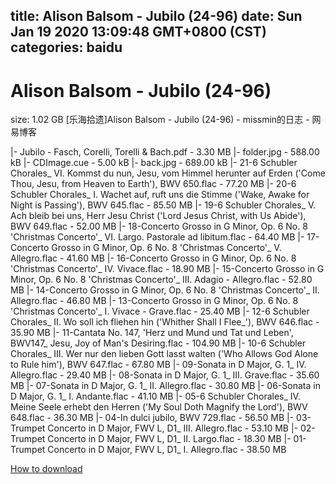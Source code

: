 
title: Alison Balsom - Jubilo (24-96)
date: Sun Jan 19 2020 13:09:48 GMT+0800 (CST)    
categories: baidu
---

# Alison Balsom - Jubilo (24-96)
size: 1.02 GB
 [乐海拾遗]Alison Balsom - Jubilo (24-96) - missmin的日志 - 网易博客
 
|- Jubilo - Fasch, Corelli, Torelli & Bach.pdf - 3.30 MB
|- folder.jpg - 588.00 kB
|- CDImage.cue - 5.00 kB
|- back.jpg - 689.00 kB
|- 21-6 Schubler Chorales_ VI. Kommst du nun, Jesu, vom Himmel herunter auf Erden ('Come Thou, Jesu, from Heaven to Earth'), BWV 650.flac - 77.20 MB
|- 20-6 Schubler Chorales_ I. Wachet auf, ruft uns die Stimme ('Wake, Awake for Night is Passing'), BWV 645.flac - 85.50 MB
|- 19-6 Schubler Chorales_ V. Ach bleib bei uns, Herr Jesu Christ ('Lord Jesus Christ, with Us Abide'), BWV 649.flac - 52.00 MB
|- 18-Concerto Grosso in G Minor, Op. 6 No. 8 'Christmas Concerto'_ VI. Largo. Pastorale ad libitum.flac - 64.40 MB
|- 17-Concerto Grosso in G Minor, Op. 6 No. 8 'Christmas Concerto'_ V. Allegro.flac - 41.60 MB
|- 16-Concerto Grosso in G Minor, Op. 6 No. 8 'Christmas Concerto'_ IV. Vivace.flac - 18.90 MB
|- 15-Concerto Grosso in G Minor, Op. 6 No. 8 'Christmas Concerto'_ III. Adagio - Allegro.flac - 52.80 MB
|- 14-Concerto Grosso in G Minor, Op. 6 No. 8 'Christmas Concerto'_ II. Allegro.flac - 46.80 MB
|- 13-Concerto Grosso in G Minor, Op. 6 No. 8 'Christmas Concerto'_ I. Vivace - Grave.flac - 25.40 MB
|- 12-6 Schubler Chorales_ II. Wo soll ich fliehen hin ('Whither Shall I Flee_'), BWV 646.flac - 35.90 MB
|- 11-Cantata No. 147, 'Herz und Mund und Tat und Leben', BWV147_ Jesu, Joy of Man's Desiring.flac - 104.90 MB
|- 10-6 Schubler Chorales_ III. Wer nur den lieben Gott lasst walten ('Who Allows God Alone to Rule him'), BWV 647.flac - 67.80 MB
|- 09-Sonata in D Major, G. 1_ IV. Allegro.flac - 29.40 MB
|- 08-Sonata in D Major, G. 1_ III. Grave.flac - 35.60 MB
|- 07-Sonata in D Major, G. 1_ II. Allegro.flac - 30.80 MB
|- 06-Sonata in D Major, G. 1_ I. Andante.flac - 41.10 MB
|- 05-6 Schubler Chorales_ IV. Meine Seele erhebt den Herren ('My Soul Doth Magnify the Lord'), BWV 648.flac - 36.30 MB
|- 04-In dulci jubilo, BWV 729.flac - 56.50 MB
|- 03-Trumpet Concerto in D Major, FWV L, D1_ III. Allegro.flac - 53.10 MB
|- 02-Trumpet Concerto in D Major, FWV L, D1_ II. Largo.flac - 18.30 MB
|- 01-Trumpet Concerto in D Major, FWV L, D1_ I. Allegro.flac - 38.50 MB

[How to download](https://bpcam.bemobtrk.com/go/2ceec3aa-1ca2-46d6-b9ff-aaa5c184517c?jno=246)